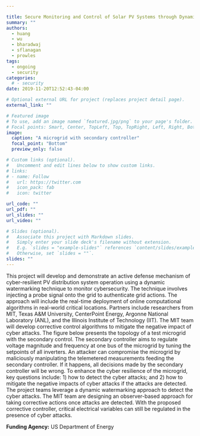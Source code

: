 ```yaml
---

title: Secure Monitoring and Control of Solar PV Systems through Dynamic Watermarking
summary: ""
authors:
  - huang
  - wu
  - bharadwaj
  - sflanagan
  - prowles
tags:
  - ongoing
  - security
categories:
  # - security
date: 2019-11-20T12:52:43-04:00

# Optional external URL for project (replaces project detail page).
external_link: ""

# Featured image
# To use, add an image named `featured.jpg/png` to your page's folder.
# Focal points: Smart, Center, TopLeft, Top, TopRight, Left, Right, BottomLeft, Bottom, BottomRight.
image:
  caption: "A microgrid with secondary controller"
  focal_point: "Bottom"
  preview_only: false

# Custom links (optional).
#   Uncomment and edit lines below to show custom links.
# links:
# - name: Follow
#   url: https://twitter.com
#   icon_pack: fab
#   icon: twitter

url_code: ""
url_pdf: ""
url_slides: ""
url_video: ""

# Slides (optional).
#   Associate this project with Markdown slides.
#   Simply enter your slide deck's filename without extension.
#   E.g. `slides = "example-slides"` references `content/slides/example-slides.md`.
#   Otherwise, set `slides = ""`.
slides: ""
---
```


This project will develop and demonstrate an active defense mechanism of
cyber-resilient PV distribution system operation using a dynamic watermarking
technique to monitor cybersecurity. The technique involves injecting a probe
signal onto the grid to authenticate grid actions. The approach will include
the real-time deployment of online computational algorithms in real-world
critical locations. Partners include researchers from MIT, Texas A&M
University, CenterPoint Energy, Argonne National Laboratory (ANL), and the
Illinois Institute of Technology (IIT). The MIT team will develop corrective
control algorithms to mitigate the negative impact of cyber attacks. The figure
below presents the topology of a test microgrid with the secondary control. The
secondary controller aims to regulate voltage magnitude and frequency at one
bus of the microgrid by tuning the setpoints of all inverters. An attacker can
compromise the microgrid by maliciously manipulating the telemetered
measurements feeding the secondary controller. If it happens, all decisions
made by the secondary controller will be wrong. To enhance the cyber resilience
of the microgrid, key questions include: 1) how to detect the cyber attacks;
and 2) how to mitigate the negative impacts of cyber attacks if the attacks are
detected. The project teams leverage a dynamic watermarking approach to detect
the cyber attacks. The MIT team are designing an observer-based approach for
taking corrective actions once attacks are detected. With the proposed
corrective controller, critical electrical variables can still be regulated in
the presence of cyber attacks.

**Funding Agency:** US Department of Energy
